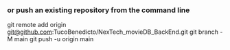 ### or push an existing repository from the command line

git remote add origin git@github.com:TucoBenedicto/NexTech_movieDB_BackEnd.git
  git branch -M main
  git push -u origin main
